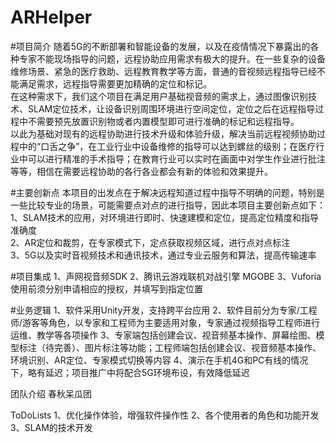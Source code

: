 # ARHelper
#项目简介
随着5G的不断部署和智能设备的发展，以及在疫情情况下暴露出的各种专家不能现场指导的问题，远程协助应用需求有极大的提升。在一些复杂的设备维修场景、紧急的医疗救助、远程教育教学等方面，普通的音视频远程指导已经不能满足需求，远程指导需要更加精确的定位和标记。  
在这种需求下，我们这个项目在满足用户基础视音频的需求上，通过图像识别技术、SLAM定位技术，让设备识别周围环境进行空间定位，定位之后在远程指导过程中不需要预先放置识别物或者内置模型即可进行准确的标记和远程指导。  
以此为基础对现有的远程协助进行技术升级和体验升级，解决当前远程视频协助过程中的“口舌之争”，在工业行业中设备维修的指导可以达到螺丝的级别；在医疗行业中可以进行精准的手术指导；在教育行业可以实时在画面中对学生作业进行批注等等，相信在需要远程协助的各行各业都会有新的体验和效果提升。  

#主要创新点
本项目的出发点在于解决远程知道过程中指导不明确的问题，特别是一些比较专业的场景，可能需要点对点的进行指导，因此本项目主要创新点如下：  
1、SLAM技术的应用，对环境进行即时、快速建模和定位，提高定位精度和指导准确度  
2、AR定位和裁剪，在专家模式下，定点获取视频区域，进行点对点标注  
3、5G以及实时音视频技术和通讯技术，通过专业云服务和算法，提高传输速率  

#项目集成
1、声网视音频SDK
2、腾讯云游戏联机对战引擎 MGOBE
3、Vuforia
使用前须分别申请相应的授权，并填写到指定位置

#业务逻辑
1、软件采用Unity开发，支持跨平台应用
2、软件目前分为专家/工程师/游客等角色，以专家和工程师为主要适用对象，专家通过视频指导工程师进行运维、教学等各项操作
3、专家端包括创建会议、视音频基本操作、屏幕绘图、模型标注（待完善）、图片标注等功能；工程师端包括创建会议、视音频基本操作、环境识别、AR定位、专家模式切换等内容
4、演示在手机4G和PC有线的情况下，略有延迟；项目推广中将配合5G环境布设，有效降低延迟

团队介绍
春秋呆瓜团

ToDoLists
1、优化操作体验，增强软件操作性
2、各个使用者的角色和功能开发
3、SLAM的技术开发
